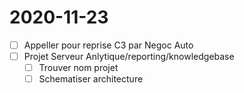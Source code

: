 # 2020-11-23

- [ ] Appeller pour reprise C3 par Negoc Auto
- [ ] Projet Serveur Anlytique/reporting/knowledgebase
  - [ ] Trouver nom projet
  - [ ] Schematiser architecture